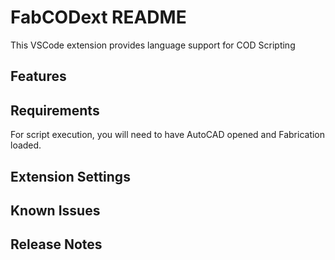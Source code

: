 # FabCODext README

This VSCode extension provides language support for COD Scripting

## Features

## Requirements

For script execution, you will need to have AutoCAD opened and Fabrication loaded.

## Extension Settings

## Known Issues

## Release Notes